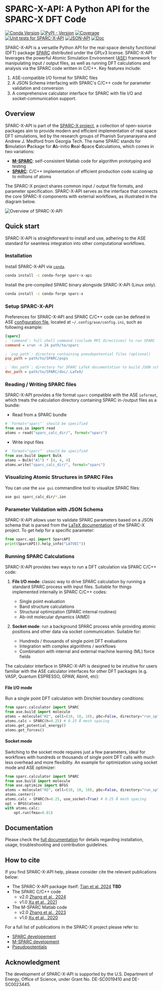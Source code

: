 # SPARC-X-API: A Python API for the SPARC-X DFT Code
<!-- [![Package](https://raw.githubusercontent.com/SPARC-X/SPARC-X-API/badges/badges/package.svg)](https://raw.githubusercontent.com/SPARC-X/SPARC-X-API/badges/badges/package.svg) -->
[![Conda Version](https://img.shields.io/conda/v/conda-forge/sparc-x-api)](https://anaconda.org/conda-forge/sparc-x-api)
[![PyPI - Version](https://img.shields.io/pypi/v/sparc-x-api)](https://pypi.org/project/sparc-x-api/)
[![Coverage](https://raw.githubusercontent.com/SPARC-X/SPARC-X-API/badges/badges/coverage.svg)](https://sparc-x.github.io/SPARC-X-API/test_coverage.html)
[![Unit tests for SPARC-X-API](https://github.com/SPARC-X/SPARC-X-API/actions/workflows/unit_test.yml/badge.svg)](https://github.com/SPARC-X/SPARC-X-API/actions/workflows/unit_test.yml)
[![JSON-API](https://raw.githubusercontent.com/SPARC-X/SPARC-X-API/badges/badges/api_version.svg)](https://raw.githubusercontent.com/SPARC-X/SPARC-X-API/master/sparc/sparc_json_api/parameters.json)
[![Doc](https://raw.githubusercontent.com/SPARC-X/SPARC-X-API/badges/badges/doc.svg)](https://sparc-x.github.io/SPARC-X-API/)


SPARC-X-API is a versatile Python API for the real-space density
functional (DFT) package [SPARC](https://github.com/SPARC-X/SPARC)
distributed under the GPLv3 license.  SPARC-X-API leverages the
powerful Atomic Simulation Environment
([ASE](https://wiki.fysik.dtu.dk/ase/)) framework for manipulating
input / output files, as well as running DFT calculations and analysis
via the SPARC code written in C/C++. Key features include:

1. ASE-compatible I/O format for SPARC files
2. A JSON Schema interfacing with SPARC's C/C++ code for parameter validation and conversion
3. A comprehensive calculator interface for SPARC with file I/O and socket-communication support.

## Overview

SPARC-X-API is part of the [SPARC-X
project](https://github.com/SPARC-X), a collection of open-source
packages aim to provide modern and efficient implementation of real
space DFT simulations, led by the research groups of Phanish
Suryanarayana and Andrew J. Medford from Georgia Tech. The name SPARC
stands for **S**imulation **P**ackage for **A**b-initio
**R**eal-**S**pace **C**alculations, which comes in two variations:
- [**M-SPARC**](https://github.com/SPARC-X/M-SPARC): self-consistent
  Matlab code for algorithm prototyping and testing
- [**SPARC**](https://github.com/SPARC-X/SPARC): C/C++ implementation
  of efficient production code scaling up to millions of atoms

The SPARC-X project shares common input / output file formats, and
parameter specification. SPARC-X-API serves as the interface that
connects the core SPARC-X components with external workflows, as
illustrated in the diagram below.

![Overview of SPARC-X-API](doc/img/fig_sparc_api_overview.svg)


## Quick start

SPARC-X-API is straightforward to install and use, adhering to the ASE
standard for seamless integration into other computational workflows.

### Installation

Install SPARC-X-API via
[`conda`](https://docs.conda.io/projects/conda/en/latest/index.html).
```bash
conda install -c conda-forge sparc-x-api
```

Install the pre-compiled SPARC binary alongside SPARC-X-API (Linux only).
```bash
conda install -c conda-forge sparc-x
```

### Setup SPARC-X-API

Preferences for SPARC-X-API and SPARC C/C++ code can be defined in ASE [configuration file](https://wiki.fysik.dtu.dk/ase/ase/calculators/calculators.html#calculator-configuration), located at `~/.config/ase/config.ini`, such as following example:

```ini
[sparc]
; `command`: full shell command (include MPI directives) to run SPARC
command = srun -n 24 path/to/sparc

; `psp_path`: directory containing pseudopotential files (optional)
psp_path = path/to/SPARC/psps

; `doc_path`: directory for SPARC LaTeX documentation to build JSON schema on the fly (optional)
doc_path = path/to/SPARC/doc/.LaTeX/
```

### Reading / Writing SPARC files

SPARC-X-API provides a file format `sparc` compatible with the ASE
`ioformat`, which treats the calculation directory containing SPARC
in-/output files as a bundle:

- Read from a SPARC bundle
```python
# `format="sparc"` should be specified
from ase.io import read
atoms = read("sparc_calc_dir/", format="sparc")
```

- Write input files
```python
# `format="sparc"` should be specified
from ase.build import Bulk
atoms = Bulk("Al") * [4, 4, 4]
atoms.write("sparc_calc_dir/", format="sparc")
```

### Visualizing Atomic Structures in SPARC Files

You can use the `ase gui` commandline tool to visualize SPARC files:

```bash
ase gui sparc_calc_dir/*.ion
```

### Parameter Validation with JSON Schema

SPARC-X-API allows user to validate SPARC parameters based on a JSON
schema that is parsed from the [LaTeX
documentation](https://github.com/SPARC-X/SPARC/tree/master/doc) of
the SPARC-X project. To get help for a specific parameter:

```python
from sparc.api import SparcAPI
print(SparcAPI().help_info("LATVEC"))
```

### Running SPARC Calculations

SPARC-X-API provides two ways to run a DFT calculation via SPARC C/C++ code:

1. **File I/O mode**: classic way to drive SPARC calculation by
   running a standard SPARC process with input files. Suitable for
   things implemented internally in SPARC C/C++ codes:
   - Single point evaluation
   - Band structure calculations
   - Structural optimization (SPARC internal routines)
   - Ab-init molecular dynamics (AIMD)

2. **Socket mode**: run a background SPARC process while providing
   atomic positions and other data via socket communication. Suitable for:
   - Hundreds / thousands of single point DFT evaluations
   - Integration with complex algorithms / workflows
   - Combination with internal and external machine learning (ML)
     force fields

The calculator interface in SPARC-X-API is designed to be intuitive
for users familiar with the ASE calculator interfaces for other DFT
packages (e.g. VASP, Quantum ESPRESSO, GPAW, Abinit, etc):

#### File I/O mode

Run a single point DFT calculation with Dirichlet boundary conditions:
```python
from sparc.calculator import SPARC
from ase.build import molecule
atoms = molecule("H2", cell=(10, 10, 10), pbc=False, directory="run_sp")
atoms.calc = SPARC(h=0.25) # 0.25 Å mesh spacing
atoms.get_potential_energy()
atoms.get_forces()
```

#### Socket mode

Switching to the socket mode requires just a few parameters, ideal for
workflows with hundreds or thousands of single point DFT calls with
much less overhead and more flexibility. An example for optimization
using socket mode and ASE optimizer:

```python
from sparc.calculator import SPARC
from ase.build import molecule
from ase.optimize import BFGS
atoms = molecule("H2", cell=(10, 10, 10), pbc=False, directory="run_sp")
atoms.center()
atoms.calc = SPARC(h=0.25, use_socket=True) # 0.25 Å mesh spacing
opt = BFGS(atoms)
with atoms.calc:
    opt.run(fmax=0.01)
```

## Documentation
Please check the [full
documentation](https://sparc-x.github.io/SPARC-X-API) for details
regarding installation, usage, troubleshooting and contribution
guidelines.

## How to cite
If you find SPARC-X-API help, please consider cite the relevant
publications below:
- The SPARC-X-API package itself: [Tian et al. 2024]() **TBD**
- The SPARC C/C++ code
  - v2.0 [Zhang et al., 2024](https://doi.org/10.1016/j.simpa.2024.100649)
  - v1.0 [Xu et al., 2021](https://doi.org/10.1016/j.softx.2021.100709)
- The M-SPARC Matlab code
  - v2.0 [Zhang et al., 2023](https://doi.org/10.1016/j.softx.2022.101295)
  - v1.0 [Xu et al., 2020](https://doi.org/10.1016/j.softx.2020.100423)

For a full list of publications in the SPARC-X project please refer to:
- [SPARC developement](https://github.com/SPARC-X/SPARC?tab=readme-ov-file#6-citation)
- [M-SPARC development](https://github.com/SPARC-X/M-SPARC?tab=readme-ov-file#6-citation)
- [Pseudopotentials](https://github.com/SPARC-X/SPMS-psps?tab=readme-ov-file#citation)

## Acknowledgment
The development of SPARC-X-API is supported by the U.S. Department of
Energy, Office of Science, under Grant No. DE-SC0019410 and
DE-SC0023445.
